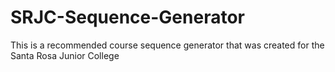 # SRJC-Sequence-Generator
This is a recommended course sequence generator that was created for the Santa Rosa Junior College
